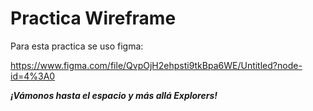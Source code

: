 # Practica Wireframe

Para esta practica se uso figma:

https://www.figma.com/file/QvpOjH2ehpsti9tkBpa6WE/Untitled?node-id=4%3A0

***¡Vámonos hasta el espacio y más allá Explorers!***
